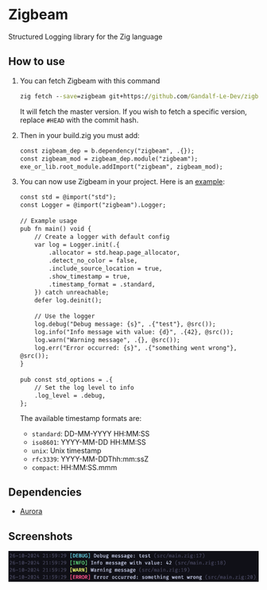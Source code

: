 # Zigbeam

Structured Logging library for the Zig language

## How to use

1. You can fetch Zigbeam with this command

   ```cmd
   zig fetch --save=zigbeam git+https://github.com/Gandalf-Le-Dev/zigbeam/#HEAD
   ```

   It will fetch the master version. If you wish to fetch a specific version, replace `#HEAD` with the commit hash.

2. Then in your build.zig you must add:

    ```zig
    const zigbeam_dep = b.dependency("zigbeam", .{});
    const zigbeam_mod = zigbeam_dep.module("zigbeam");
    exe_or_lib.root_module.addImport("zigbeam", zigbeam_mod);
    ```

3. You can now use Zigbeam in your project. Here is an [example](/src/main.zig):

    ```zig
    const std = @import("std");
    const Logger = @import("zigbeam").Logger;

    // Example usage
    pub fn main() void {
        // Create a logger with default config
        var log = Logger.init(.{
            .allocator = std.heap.page_allocator,
            .detect_no_color = false,
            .include_source_location = true,
            .show_timestamp = true,
            .timestamp_format = .standard,
        }) catch unreachable;
        defer log.deinit();

        // Use the logger
        log.debug("Debug message: {s}", .{"test"}, @src());
        log.info("Info message with value: {d}", .{42}, @src());
        log.warn("Warning message", .{}, @src());
        log.err("Error occurred: {s}", .{"something went wrong"}, @src());
    }

    pub const std_options = .{
        // Set the log level to info
        .log_level = .debug,
    };
    ```

    The available timestamp formats are:

    - `standard`: DD-MM-YYYY HH:MM:SS
    - `iso8601`: YYYY-MM-DD HH:MM:SS
    - `unix`: Unix timestamp
    - `rfc3339`: YYYY-MM-DDThh:mm:ssZ
    - `compact`: HH:MM:SS.mmm

## Dependencies

- [Aurora](https://github.com/Gandalf-Le-Dev/aurora)

## Screenshots

![Zigbeam](/img/SCR-20241026-urdd.png)
